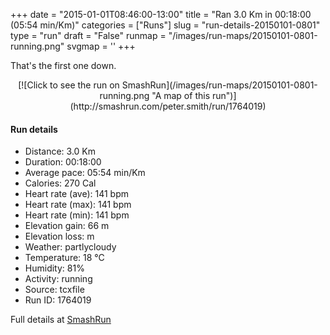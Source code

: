 +++
date = "2015-01-01T08:46:00-13:00"
title = "Ran 3.0 Km in 00:18:00 (05:54 min/Km)"
categories = ["Runs"]
slug = "run-details-20150101-0801"
type = "run"
draft = "False"
runmap = "/images/run-maps/20150101-0801-running.png"
svgmap = '<polyline points="0 54, 9 45, 21 48, 33 36, 38 28, 39 29, 65 45, 86 48, 93 54, 100 73, 93 52, 64 43, 62 41, 40 29, 29 34, 22 47, 8 45, 6 47">'
+++

That's the first one down. 



<!--more-->

<center>
[![Click to see the run on SmashRun](/images/run-maps/20150101-0801-running.png "A map of this run")](http://smashrun.com/peter.smith/run/1764019)
</center>

#### Run details

* Distance: 3.0 Km
* Duration: 00:18:00
* Average pace: 05:54 min/Km
* Calories: 270 Cal
* Heart rate (ave): 141 bpm
* Heart rate (max): 141 bpm
* Heart rate (min): 141 bpm
* Elevation gain: 66 m
* Elevation loss:  m
* Weather: partlycloudy
* Temperature: 18 &deg;C
* Humidity: 81%
* Activity: running
* Source: tcxfile
* Run ID: 1764019

Full details at [SmashRun](http://smashrun.com/peter.smith/run/1764019)
